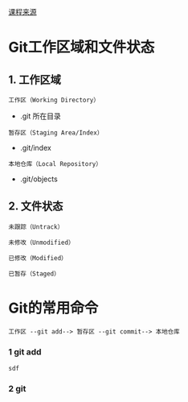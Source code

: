 [课程来源](https://www.bilibili.com/video/BV1HM411377j?spm_id_from=333.788.videopod.episodes&vd_source=0c3dbdb224bb06b46da24405c404ed22)

# Git工作区域和文件状态

## 1. 工作区域

`工作区（Working Directory）`

* .git 所在目录
    
`暂存区（Staging Area/Index）`

* .git/index

`本地仓库（Local Repository）`

* .git/objects

## 2. 文件状态

`未跟踪（Untrack）`

`未修改（Unmodified）`

`已修改（Modified）`

`已暂存（Staged）`

# Git的常用命令

`工作区 --git add--> 暂存区 --git commit--> 本地仓库`

### 1 git add
    
    sdf

### 2 git 

